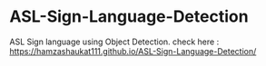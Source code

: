 # ASL-Sign-Language-Detection
ASL Sign language using Object Detection.
check here : https://hamzashaukat111.github.io/ASL-Sign-Language-Detection/
